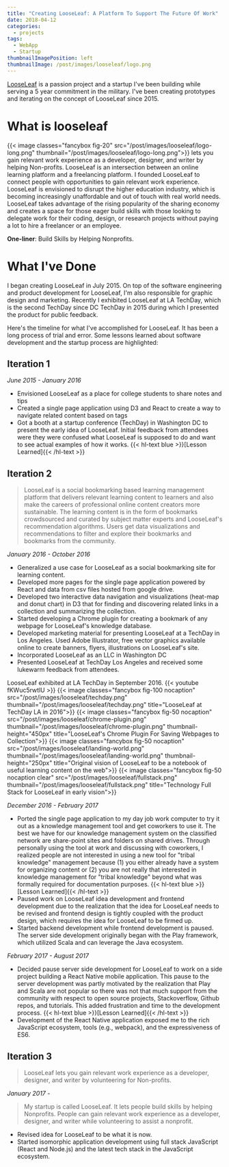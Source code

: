 ```yaml
---
title: "Creating LooseLeaf: A Platform To Support The Future Of Work"
date: 2018-04-12
categories:
  - projects
tags:
  - WebApp
  - Startup
thumbnailImagePosition: left
thumbnailImage: /post/images/looseleaf/logo.png
---
```


[LooseLeaf](http://looseleafapp.com) is a passion project and a startup I've been building while serving a 5 year commitment in the military. I've been creating prototypes and iterating on the concept of LooseLeaf since 2015.

<!--more-->


# What is looseleaf
{{< image classes="fancybox fig-20" src="/post/images/looseleaf/logo-long.png" thumbnail="/post/images/looseleaf/logo-long.png">}}
lets you gain relevant work experience as a developer, designer, and writer by helping Non-profits. LooseLeaf is an intersection between an online learning platform and a freelancing platform. I founded LooseLeaf to connect people with opportunities to gain relevant work experience. LooseLeaf is envisioned to disrupt the higher education industry, which is becoming increasingly unaffordable and out of touch with real world needs. LooseLeaf takes advantage of the rising popularity of the sharing economy and creates a space for those eager build skills with those looking to delegate work for their coding, design, or research projects without paying a lot to hire a freelancer or an employee.

**One-liner**:  Build Skills by Helping Nonprofits.

# What I've Done
I began creating LooseLeaf in July 2015. On top of the software engineering and product development for LooseLeaf, I'm also responsible for graphic design and marketing. Recently I exhibited LooseLeaf at LA TechDay, which is the second TechDay since DC TechDay in 2015 during which I presented the product for public feedback.

Here's the timeline for what I've accomplished for LooseLeaf. It has been a long process of trial and error. Some lessons learned about software development and the startup process are highlighted:

## Iteration 1
*June 2015 - January 2016*

* Envisioned LooseLeaf as a place for college students to share notes and tips
* Created a single page application using D3 and React to create a way to navigate related content based on tags
* Got a booth at a startup conference (TechDay) in Washington DC to present the early idea of LooseLeaf. Initial feedback from attendees were they were confused what LooseLeaf is supposed to do and want to see actual examples of how it works. {{< hl-text blue >}}[Lesson Learned]{{< /hl-text >}}

## Iteration 2
> LooseLeaf is a social bookmarking based learning management platform that delivers relevant learning content to learners and also make the careers of professional online content creators more sustainable. The learning content is in the form of bookmarks crowdsourced and curated by subject matter experts and LooseLeaf's recommendation algorithms. Users get data visualizations and recommendations to filter and explore their bookmarks and bookmarks from the community.

*January 2016 - October 2016*

* Generalized a use case for LooseLeaf as a social bookmarking site for learning content.
* Developed more pages for the single page application powered by React and data from csv files hosted from google drive.
* Developed two interactive data navigation and visualizations (heat-map and donut chart) in D3 that for finding and discovering related links in a collection and summarizing the collection.
* Started developing a Chrome plugin for creating a bookmark of any webpage for LooseLeaf's knowledge database.
* Developed marketing material for presenting LooseLeaf at a TechDay in Los Angeles. Used Adobe Illustrator, free vector graphics available online to create banners, flyers, illustrations on LooseLeaf's site.
* Incorporated LooseLeaf as an LLC in Washington DC
* Presented LooseLeaf at TechDay Los Angeles and received some lukewarm feedback from attendees.

LooseLeaf exhibited at LA TechDay in September 2016.
{{< youtube fKWuc5rwtlU >}}
{{< image classes="fancybox fig-100 nocaption" src="/post/images/looseleaf/techday.png" thumbnail="/post/images/looseleaf/techday.png" title="LooseLeaf at TechDay LA in 2016">}}
{{< image classes="fancybox fig-50 nocaption" src="/post/images/looseleaf/chrome-plugin.png" thumbnail="/post/images/looseleaf/chrome-plugin.png" thumbnail-height="450px" title="LooseLeaf's Chrome Plugin For Saving Webpages to Collection">}}
{{< image classes="fancybox fig-50 nocaption" src="/post/images/looseleaf/landing-world.png" thumbnail="/post/images/looseleaf/landing-world.png" thumbnail-height="250px" title="Original vision of LooseLeaf to be a notebook of useful learning content on the web">}}
{{< image classes="fancybox fig-50 nocaption clear" src="/post/images/looseleaf/fullstack.png" thumbnail="/post/images/looseleaf/fullstack.png" title="Technology Full Stack for LooseLeaf in early vision">}}


*December 2016 - February 2017*

* Ported the single page application to my day job work computer to try it out as a knowledge management tool and get coworkers to use it. The best we have for our knowledge management system on the classified network are share-point sites and folders on shared drives. Through personally using the tool at work and discussing with coworkers, I realized people are not interested in using a new tool for "tribal knowledge" management because (1) you either already have a system for organizing content or (2) you are not really that interested in knowledge management for "tribal knowledge" beyond what was formally required for documentation purposes. {{< hl-text blue >}}[Lesson Learned]{{< /hl-text >}}
* Paused work on LooseLeaf idea development and frontend development due to the realization that the idea for LooseLeaf needs to be revised and frontend design is tightly coupled with the product design, which requires the idea for LooseLeaf to be firmed up.
* Started backend development while frontend development is paused. The server side development originally began with the Play framework, which utilized Scala and can leverage the Java ecosystem.

*February 2017 - August 2017*

* Decided pause server side development for LooseLeaf to work on a side project building a React Native mobile application. This pause to the server development was partly motivated by the realization that Play and Scala are not popular so there was not that much support from the community with respect to open source projects, Stackoverflow, Github repos, and tutorials. This added frustration and time to the development process. {{< hl-text blue >}}[Lesson Learned]{{< /hl-text >}}
* Development of the React Native application exposed me to the rich JavaScript ecosystem, tools (e.g., webpack), and the expressiveness of ES6.

## Iteration 3

> LooseLeaf lets you gain relevant work experience as a developer, designer, and writer by volunteering for Non-profits.

*January 2017 -*

> My startup is called LooseLeaf. It lets people build skills by helping Nonprofits. People can gain relevant work experience as a developer, designer, and writer while volunteering to assist a nonprofit.

* Revised idea for LooseLeaf to be what it is now.
* Started isomorphic application development using full stack JavaScript (React and Node.js) and the latest tech stack in the JavaScript ecosystem.

